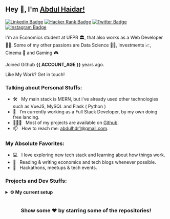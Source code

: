 ## Hey 👋, I'm [Abdul Haidar!](https://github.com/abdulhdr)

[![Linkedin Badge](https://img.shields.io/badge/LinkedIn-0077B5?style=for-the-badge&logo=linkedin&logoColor=white)](https://www.linkedin.com/in/abdulhdr/)
[![Hacker Rank Badge](https://img.shields.io/badge/-Hackerrank-2EC866?style=for-the-badge&logo=HackerRank&logoColor=white)](https://www.hackerrank.com/abdulhdr1/)
[![Twitter Badge](https://img.shields.io/badge/Twitter-1DA1F2?style=for-the-badge&logo=twitter&logoColor=white)](https://twitter.com/abdulhdr1)
[![Instagram Badge](https://img.shields.io/badge/Instagram-E4405F?style=for-the-badge&logo=instagram&logoColor=white)](https://www.instagram.com/abdulhdr1/)

I'm an Economics student at UFPR 🏛, that also works as a Web Developer 👨‍💻.
Some of my other passions are Data Science 👨‍🔬, Investments 📈, Cinema 🎥 and Gaming 🎮

Joined Github **{{ ACCOUNT_AGE }}** years ago.

Like My Work? Get in touch!

### Talking about Personal Stuffs:

- 🛠 &nbsp; My main stack is MERN, but i've already used other technologies </br>
  such as VueJS, MySQL and Flask ( Python )
- 🚀 &nbsp; I’m currently working as a Full Stack Developer, by my own doing free lancing.
- 👨🏻‍💻 &nbsp; Most of my projects are available on [Github](https://github.com/abdulhdr).
- 📫 &nbsp; How to reach me: abdulhdr1@gmail.com.

### My Absolute Favorites:

- 💻 &nbsp; I love exploring new tech stack and learning about how things work.
- 📰 &nbsp; Reading & writing economics and tech blogs whenever possible.
- 🍕 &nbsp; Hackathons, meetups & tech events.

### Projects and Dev Stuffs:

<details>	
  <br />
  <summary><b>⚙️ My current setup</b></summary>
  	<ul>
  	    <li><b>OS:</b> Windows 10</li>
	    <li><b>Processor: </b> Ryzen 7 1700 </li>
	    <li><b>GPU: </b> Radeon R7 360 </li>
	    <li><b>Memory: </b> 16GB 3000MHz </li>
	    <li><b>Terminal: </b> ZSH: Oh My Zsh </li>
	    <li><b>Code Editor:</b> VSCode </li>
	    <br />
	</ul>	
</details>

#

<div align="center">

### Show some ❤️ by starring some of the repositories!

<!-- This readme was created using Pavan's Gandhi template,
it can be found in https://github.com/iampavangandhi/iampavangandhi/blob/master/README.md-->
</div>
